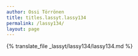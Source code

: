 ```yaml
---
author: Ossi Törrönen
title: titles.lassyt.lassy134
permalink: /lassy134/
layout: page
---
```

{% translate_file _lassyt/lassy134/lassy134.md %}